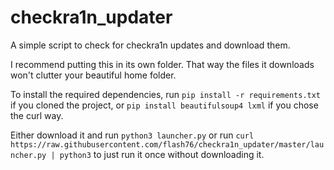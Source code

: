 # checkra1n_updater
A simple script to check for checkra1n updates and download them.

I recommend putting this in its own folder. That way the files it downloads won't clutter your beautiful home folder.

To install the required dependencies, run `pip install -r requirements.txt` if you cloned the project, or `pip install beautifulsoup4 lxml` if you chose the curl way.

Either download it and run `python3 launcher.py` or run `curl https://raw.githubusercontent.com/flash76/checkra1n_updater/master/launcher.py | python3` to just run it once without downloading it.
